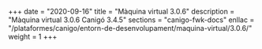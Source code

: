 +++
date        = "2020-09-16"
title       = "Màquina virtual 3.0.6"
description = "Màquina virtual 3.0.6 Canigó 3.4.5"
sections    = "canigo-fwk-docs"
enllac		= "/plataformes/canigo/entorn-de-desenvolupament/maquina-virtual/3.0.6/"
weight		= 1
+++
